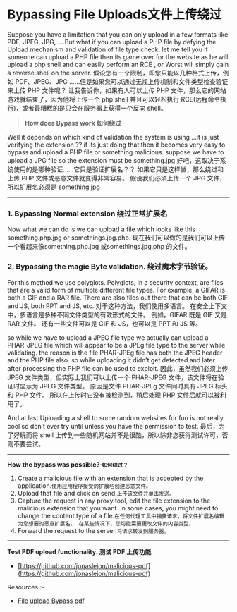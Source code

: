 # Bypassing File Uploads文件上传绕过

Suppose you have a limitation that you can only upload in a few formats like PDF, JPEG, JPG, ….But what if you can upload a PHP file by defying the Upload mechanism and validation of file type check. let me tell you if someone can upload a PHP file then its game over for the website as he will upload a php shell and can easily perform an RCE , or Worst will simply gain a reverse shell on the server.
假设您有一个限制，即您只能以几种格式上传，例如 PDF、JPEG、JPG ……但是如果您可以通过无视上传机制和文件类型检查验证来上传 PHP 文件呢？ 让我告诉你，如果有人可以上传 PHP 文件，那么它的网站游戏就结束了，因为他将上传一个 php shell 并且可以轻松执行 RCE(远程命令执行)，或者最糟糕的是只会在服务器上获得一个反向 shell。

> __How does Bypass work  如何绕过__

Well it depends on which kind of validation the system is using …it is just verifying the extension ?? if its just doing that then it becomes very easy to bypass and upload a PHP file or something malicious. suppose we have to upload a JPG file so the extension must be something.jpg
好吧，这取决于系统使用的是哪种验证……它只是验证扩展名？？ 如果它只是这样做，那么绕过和上传 PHP 文件或恶意文件就变得非常容易。 假设我们必须上传一个 JPG 文件，所以扩展名必须是 something.jpg

---


### 1. Bypassing Normal extension  绕过正常扩展名
Now what we can do is we can upload a file which looks like this something.php.jpg or somethings.jpg.php.
现在我们可以做的是我们可以上传一个看起来像something.php.jpg 或somethings.jpg.php 的文件。

### 2. Bypassing the magic Byte validation.  绕过魔术字节验证。

For this method we use polyglots. Polyglots, in a security context, are files that are a valid form of multiple different file types. For example, a GIFAR is both a GIF and a RAR file. There are also files out there that can be both GIF and JS, both PPT and JS, etc.
对于这种方法，我们使用多语言。 在安全上下文中，多语言是多种不同文件类型的有效形式的文件。 例如，GIFAR 既是 GIF 又是 RAR 文件。 还有一些文件可以是 GIF 和 JS，也可以是 PPT 和 JS 等。

so while we have to upload a JPEG file type we actually can upload a PHAR-JPEG file which will appear to be a JPEg file type to the server while validating. the reason is the file PHAR-JPEg file has both the JPEG header and the PHP file also. so while uploading it didn’t get detected and later after processing the PHP file can be used to exploit.
因此，虽然我们必须上传 JPEG 文件类型，但实际上我们可以上传一个 PHAR-JPEG 文件，该文件将在验证时显示为 JPEG 文件类型。 原因是文件 PHAR-JPEg 文件同时具有 JPEG 标头和 PHP 文件。 所以在上传时它没有被检测到，稍后处理 PHP 文件后就可以被利用了。

And at last Uploading a shell to some random websites for fun is not really cool so don’t ever try until unless you have the permission to test.
最后，为了好玩而将 shell 上传到一些随机网站并不是很酷，所以除非您获得测试许可，否则不要尝试。

-----

**How the bypass was possible?·`如何绕过？`**

1. Create a malicious file with an extension that is accepted by the application.`使用应用程序接受的扩展名创建恶意文件。`
2. Upload that file and click on send.`上传该文件并单击发送。`
3. Capture the request in any proxy tool, edit the file extension to the malicious extension that you want. In some cases, you might need to change the content type of a file.`在任何代理工具中捕获请求，将文件扩展名编辑为您想要的恶意扩展名。 在某些情况下，您可能需要更改文件的内容类型。`
4. Forward the request to the server.`将请求转发到服务器。`

------

**Test PDF upload functionality. 测试 PDF 上传功能**

- [https://github.com/jonaslejon/malicious-pdf](https://github.com/jonaslejon/malicious-pdf)

Resources :-

- [File upload Bypass pdf](https://harshitsengar.in/resources/File%20Upload%20Bypass%20.pdf)
